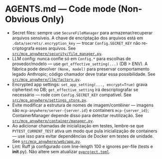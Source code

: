 # AGENTS.md — Code mode (Non-Obvious Only)

- Secret files: sempre use `SecureFileManager` para armazenar/recuperar arquivos sensíveis. A chave de encriptação dos arquivos está em `.data/secrets/.encryption_key` — trocar `Config.SECRET_KEY` não re-criptografa esses arquivos. See [`src/mcp_anywhere/security/file_manager.py`](src/mcp_anywhere/security/file_manager.py:45).
- LLM config: nunca confie só em `Config.*` para escolhas de provedor/modelo — use `get_effective_setting(...)` (DB > ENV). A fábrica pode devolver `(None, model)` para preservar comportamento legado Anthropic; código chamador deve tratar essa possibilidade. See [`src/mcp_anywhere/llm/factory.py`](src/mcp_anywhere/llm/factory.py:29).
- Encrypted app settings: `set_app_setting(..., encrypt=True)` grava ciphertext no DB; `get_effective_setting` irá descriptografar se necessário — rode com `Config.SECRET_KEY` compatível. See [`src/mcp_anywhere/settings_store.py`](src/mcp_anywhere/settings_store.py:21).
- Evite modificar a estrutura de nomes de imagem/contêiner — imagens são `mcp-anywhere/server-{server.id}` e containers `mcp-{server_id}`; ContainerManager depende disso para detectar reutilização. See [`src/mcp_anywhere/container/manager.py`](src/mcp_anywhere/container/manager.py:148).
- Ao adicionar chamadas de inicialização em testes, lembre-se que `PYTEST_CURRENT_TEST` ativa um modo que pula inicialização de containers — use isso para evitar dependências de Docker em testes de unidade. See [`src/mcp_anywhere/web/app.py`](src/mcp_anywhere/web/app.py:72).
- Lint: Ruff já configurado com line-length 100 e ignores per-file (tests e __init__.py). Não altere sem atualizar [`pyproject.toml`](pyproject.toml:58).